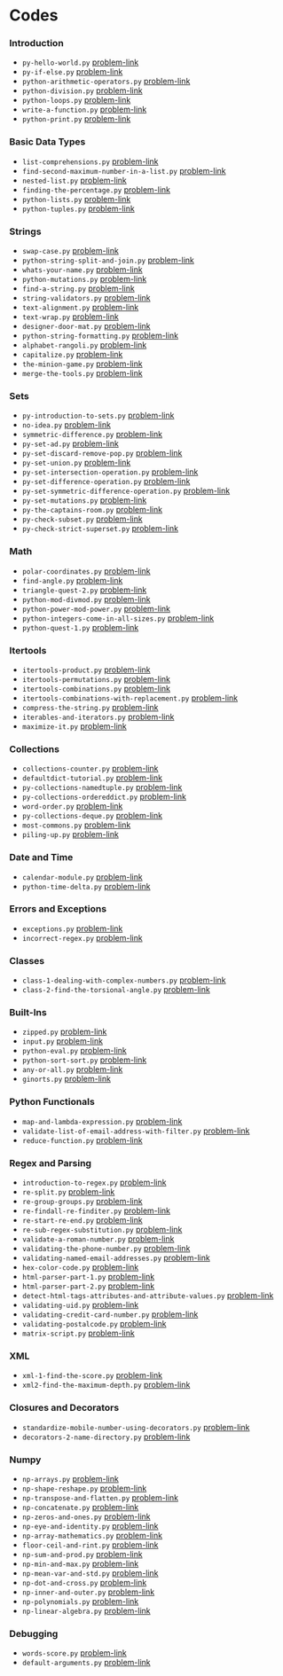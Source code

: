 # Codes
### Introduction
- `py-hello-world.py` [problem-link](https://www.hackerrank.com/challenges/py-hello-world/problem)
- `py-if-else.py` [problem-link](https://www.hackerrank.com/challenges/py-if-else/problem)
- `python-arithmetic-operators.py` [problem-link](https://www.hackerrank.com/challenges/python-arithmetic-operators/problem)
- `python-division.py` [problem-link](https://www.hackerrank.com/challenges/python-division/problem)
- `python-loops.py` [problem-link](https://www.hackerrank.com/challenges/python-loops/problem)
- `write-a-function.py` [problem-link](https://www.hackerrank.com/challenges/write-a-function/problem)
- `python-print.py` [problem-link](https://www.hackerrank.com/challenges/python-print/problem)
### Basic Data Types
- `list-comprehensions.py` [problem-link](https://www.hackerrank.com/challenges/list-comprehensions/problem)
- `find-second-maximum-number-in-a-list.py` [problem-link](https://www.hackerrank.com/challenges/find-second-maximum-number-in-a-list/problem)
- `nested-list.py` [problem-link](https://www.hackerrank.com/challenges/nested-list/problem)
- `finding-the-percentage.py` [problem-link](https://www.hackerrank.com/challenges/finding-the-percentage/problem)
- `python-lists.py` [problem-link](https://www.hackerrank.com/challenges/python-lists/problem)
- `python-tuples.py` [problem-link](https://www.hackerrank.com/challenges/python-tuples/problem)
### Strings
- `swap-case.py` [problem-link](https://www.hackerrank.com/challenges/swap-case/problem)
- `python-string-split-and-join.py` [problem-link](https://www.hackerrank.com/challenges/python-string-split-and-join/problem)
- `whats-your-name.py` [problem-link](https://www.hackerrank.com/challenges/whats-your-name/problem)
- `python-mutations.py` [problem-link](https://www.hackerrank.com/challenges/python-mutations/problem)
- `find-a-string.py` [problem-link](https://www.hackerrank.com/challenges/find-a-string/problem)
- `string-validators.py` [problem-link](https://www.hackerrank.com/challenges/string-validators/problem)
- `text-alignment.py` [problem-link](https://www.hackerrank.com/challenges/text-alignment/problem)
- `text-wrap.py` [problem-link](https://www.hackerrank.com/challenges/text-wrap/problem)
- `designer-door-mat.py` [problem-link](https://www.hackerrank.com/challenges/designer-door-mat/problem)
- `python-string-formatting.py` [problem-link](https://www.hackerrank.com/challenges/python-string-formatting/problem)
- `alphabet-rangoli.py` [problem-link](https://www.hackerrank.com/challenges/alphabet-rangoli/problem)
- `capitalize.py` [problem-link](https://www.hackerrank.com/challenges/capitalize/problem)
- `the-minion-game.py` [problem-link](https://www.hackerrank.com/challenges/the-minion-game/problem)
- `merge-the-tools.py` [problem-link](https://www.hackerrank.com/challenges/merge-the-tools/problem)
### Sets
- `py-introduction-to-sets.py` [problem-link](https://www.hackerrank.com/challenges/py-introduction-to-sets/problem)
- `no-idea.py` [problem-link](https://www.hackerrank.com/challenges/no-idea/problem)
- `symmetric-difference.py` [problem-link](https://www.hackerrank.com/challenges/symmetric-difference/problem)
- `py-set-ad.py` [problem-link](https://www.hackerrank.com/challenges/py-set-add/problem)
- `py-set-discard-remove-pop.py` [problem-link](https://www.hackerrank.com/challenges/py-set-discard-remove-pop/problem)
- `py-set-union.py` [problem-link](https://www.hackerrank.com/challenges/py-set-union/problem)
- `py-set-intersection-operation.py` [problem-link](https://www.hackerrank.com/challenges/py-set-intersection-operation/problem)
- `py-set-difference-operation.py` [problem-link](https://www.hackerrank.com/challenges/py-set-difference-operation/problem)
- `py-set-symmetric-difference-operation.py` [problem-link](https://www.hackerrank.com/challenges/py-set-symmetric-difference-operation/problem)
- `py-set-mutations.py` [problem-link](https://www.hackerrank.com/challenges/py-set-mutations/problem)
- `py-the-captains-room.py` [problem-link](https://www.hackerrank.com/challenges/py-the-captains-room/problem)
- `py-check-subset.py` [problem-link](https://www.hackerrank.com/challenges/py-check-subset/problem)
- `py-check-strict-superset.py` [problem-link](https://www.hackerrank.com/challenges/py-check-strict-superset/problem)
### Math
- `polar-coordinates.py` [problem-link](https://www.hackerrank.com/challenges/polar-coordinates/problem)
- `find-angle.py` [problem-link](https://www.hackerrank.com/challenges/find-angle/problem)
- `triangle-quest-2.py` [problem-link](https://www.hackerrank.com/challenges/triangle-quest-2/problem)
- `python-mod-divmod.py` [problem-link](https://www.hackerrank.com/challenges/python-mod-divmod/problem)
- `python-power-mod-power.py` [problem-link](https://www.hackerrank.com/challenges/python-power-mod-power/problem)
- `python-integers-come-in-all-sizes.py` [problem-link](https://www.hackerrank.com/challenges/python-integers-come-in-all-sizes/problem)
- `python-quest-1.py` [problem-link](https://www.hackerrank.com/challenges/python-quest-1/problem)
### Itertools
- `itertools-product.py` [problem-link](https://www.hackerrank.com/challenges/itertools-product/problem)
- `itertools-permutations.py` [problem-link](https://www.hackerrank.com/challenges/itertools-permutations/problem)
- `itertools-combinations.py` [problem-link](https://www.hackerrank.com/challenges/itertools-combinations/problem)
- `itertools-combinations-with-replacement.py` [problem-link](https://www.hackerrank.com/challenges/itertools-combinations-with-replacement/problem)
- `compress-the-string.py` [problem-link](https://www.hackerrank.com/challenges/compress-the-string/problem)
- `iterables-and-iterators.py` [problem-link](https://www.hackerrank.com/challenges/iterables-and-iterators/problem)
- `maximize-it.py` [problem-link](https://www.hackerrank.com/challenges/maximize-it/problem)
### Collections
- `collections-counter.py` [problem-link](https://www.hackerrank.com/challenges/collections-counter/problem)
- `defaultdict-tutorial.py` [problem-link](https://www.hackerrank.com/challenges/defaultdict-tutorial/problem)
- `py-collections-namedtuple.py` [problem-link](https://www.hackerrank.com/challenges/py-collections-namedtuple/problem)
- `py-collections-ordereddict.py` [problem-link](https://www.hackerrank.com/challenges/py-collections-ordereddict/problem)
- `word-order.py` [problem-link](https://www.hackerrank.com/challenges/word-order/problem)
- `py-collections-deque.py` [problem-link](https://www.hackerrank.com/challenges/py-collections-deque/problem)
- `most-commons.py` [problem-link](https://www.hackerrank.com/challenges/most-commons/problem)
- `piling-up.py` [problem-link](https://www.hackerrank.com/challenges/piling-up/problem)
### Date and Time
- `calendar-module.py` [problem-link](https://www.hackerrank.com/challenges/calendar-module/problem)
- `python-time-delta.py` [problem-link](https://www.hackerrank.com/challenges/python-time-delta/problem)
### Errors and Exceptions
- `exceptions.py` [problem-link](https://www.hackerrank.com/challenges/exceptions/problem)
- `incorrect-regex.py` [problem-link](https://www.hackerrank.com/challenges/incorrect-regex/problem)
### Classes
- `class-1-dealing-with-complex-numbers.py` [problem-link](https://www.hackerrank.com/challenges/class-1-dealing-with-complex-numbers/problem)
- `class-2-find-the-torsional-angle.py` [problem-link](https://www.hackerrank.com/challenges/class-2-find-the-torsional-angle/problem)
### Built-Ins
- `zipped.py` [problem-link](https://www.hackerrank.com/challenges/zipped/problem)
- `input.py` [problem-link](https://www.hackerrank.com/challenges/input/problem)
- `python-eval.py` [problem-link](https://www.hackerrank.com/challenges/python-eval/problem)
- `python-sort-sort.py` [problem-link](https://www.hackerrank.com/challenges/python-sort-sort/problem)
- `any-or-all.py` [problem-link](https://www.hackerrank.com/challenges/any-or-all/problem)
- `ginorts.py` [problem-link](https://www.hackerrank.com/challenges/ginorts/problem)
### Python Functionals
- `map-and-lambda-expression.py` [problem-link](https://www.hackerrank.com/challenges/map-and-lambda-expression/problem)
- `validate-list-of-email-address-with-filter.py` [problem-link](https://www.hackerrank.com/challenges/validate-list-of-email-address-with-filter/problem)
- `reduce-function.py` [problem-link](https://www.hackerrank.com/challenges/reduce-function/problem)
### Regex and Parsing
- `introduction-to-regex.py` [problem-link](https://www.hackerrank.com/challenges/introduction-to-regex/problem)
- `re-split.py` [problem-link](https://www.hackerrank.com/challenges/re-split/problem)
- `re-group-groups.py` [problem-link](https://www.hackerrank.com/challenges/re-group-groups/problem)
- `re-findall-re-finditer.py` [problem-link](https://www.hackerrank.com/challenges/re-findall-re-finditer/problem)
- `re-start-re-end.py` [problem-link](https://www.hackerrank.com/challenges/re-start-re-end/problem)
- `re-sub-regex-substitution.py` [problem-link](https://www.hackerrank.com/challenges/re-sub-regex-substitution/problem)
- `validate-a-roman-number.py` [problem-link](https://www.hackerrank.com/challenges/validate-a-roman-number/problem)
- `validating-the-phone-number.py` [problem-link](https://www.hackerrank.com/challenges/validating-the-phone-number/problem)
- `validating-named-email-addresses.py` [problem-link](https://www.hackerrank.com/challenges/validating-named-email-addresses/problem)
- `hex-color-code.py` [problem-link](https://www.hackerrank.com/challenges/hex-color-code/problem)
- `html-parser-part-1.py` [problem-link](https://www.hackerrank.com/challenges/html-parser-part-1/problem)
- `html-parser-part-2.py` [problem-link](https://www.hackerrank.com/challenges/html-parser-part-2/problem)
- `detect-html-tags-attributes-and-attribute-values.py` [problem-link](https://www.hackerrank.com/challenges/detect-html-tags-attributes-and-attribute-values/problem)
- `validating-uid.py` [problem-link](https://www.hackerrank.com/challenges/validating-uid/problem)
- `validating-credit-card-number.py` [problem-link](https://www.hackerrank.com/challenges/validating-credit-card-number/problem)
- `validating-postalcode.py` [problem-link](https://www.hackerrank.com/challenges/validating-postalcode/problem)
- `matrix-script.py` [problem-link](https://www.hackerrank.com/challenges/matrix-script/problem)
### XML
- `xml-1-find-the-score.py` [problem-link](https://www.hackerrank.com/challenges/xml-1-find-the-score/problem)
- `xml2-find-the-maximum-depth.py` [problem-link](https://www.hackerrank.com/challenges/xml2-find-the-maximum-depth/problem)
### Closures and Decorators
- `standardize-mobile-number-using-decorators.py` [problem-link](https://www.hackerrank.com/challenges/standardize-mobile-number-using-decorators/problem)
- `decorators-2-name-directory.py` [problem-link](https://www.hackerrank.com/challenges/decorators-2-name-directory/problem)
### Numpy
- `np-arrays.py` [problem-link](https://www.hackerrank.com/challenges/np-arrays/problem)
- `np-shape-reshape.py` [problem-link](https://www.hackerrank.com/challenges/np-shape-reshape/problem)
- `np-transpose-and-flatten.py` [problem-link](https://www.hackerrank.com/challenges/np-transpose-and-flatten/problem)
- `np-concatenate.py` [problem-link](https://www.hackerrank.com/challenges/np-concatenate/problem)
- `np-zeros-and-ones.py` [problem-link](https://www.hackerrank.com/challenges/np-zeros-and-ones/problem)
- `np-eye-and-identity.py` [problem-link](https://www.hackerrank.com/challenges/np-eye-and-identity/problem)
- `np-array-mathematics.py` [problem-link](https://www.hackerrank.com/challenges/np-array-mathematics/problem)
- `floor-ceil-and-rint.py` [problem-link](https://www.hackerrank.com/challenges/floor-ceil-and-rint/problem)
- `np-sum-and-prod.py` [problem-link](https://www.hackerrank.com/challenges/np-sum-and-prod/problem)
- `np-min-and-max.py` [problem-link](https://www.hackerrank.com/challenges/np-min-and-max/problem)
- `np-mean-var-and-std.py` [problem-link](https://www.hackerrank.com/challenges/np-mean-var-and-std/problem)
- `np-dot-and-cross.py` [problem-link](https://www.hackerrank.com/challenges/np-dot-and-cross/problem)
- `np-inner-and-outer.py` [problem-link](https://www.hackerrank.com/challenges/np-inner-and-outer/problem)
- `np-polynomials.py` [problem-link](https://www.hackerrank.com/challenges/np-polynomials/problem)
- `np-linear-algebra.py` [problem-link](https://www.hackerrank.com/challenges/np-linear-algebra/problem)
### Debugging
- `words-score.py` [problem-link](https://www.hackerrank.com/challenges/words-score/problem)
- `default-arguments.py` [problem-link](https://www.hackerrank.com/challenges/default-arguments/problem)

